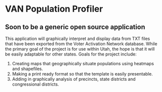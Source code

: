 # VAN Population Profiler
## Soon to be a generic open source application
This application will graphically interpret and display data from TXT files that have been exported from the Voter Activation Network database.
While the primary goal of the project is for use within Utah, the hope is that it will be easily adaptable for other states.
Goals for the project include:
1. Creating maps that geographically situate populations using heatmaps and shapefiles.
2. Making a print ready format so that the template is easily presentable.
3. Adding in graphically analysis of precincts, state districts and congressional districts.
